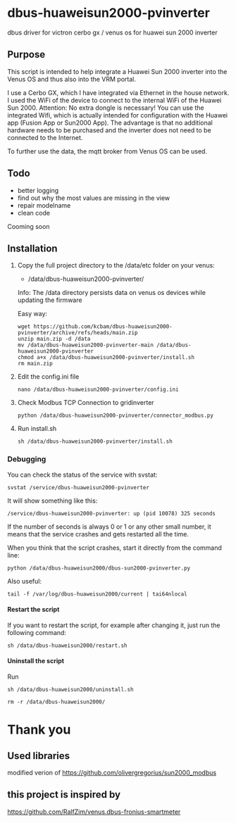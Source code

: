 # dbus-huaweisun2000-pvinverter
dbus driver for victron cerbo gx / venus os for huawei sun 2000 inverter

## Purpose

This script is intended to help integrate a Huawei Sun 2000 inverter into the Venus OS and thus also into the VRM portal. 

I use a Cerbo GX, which I have integrated via Ethernet in the house network. I used the WiFi of the device to connect to the internal WiFi of the Huawei Sun 2000. Attention: No extra dongle is necessary! You can use the integrated Wifi, which is actually intended for configuration with the Huawei app (Fusion App or Sun2000 App). The advantage is that no additional hardware needs to be purchased and the inverter does not need to be connected to the Internet.

To further use the data, the mqtt broker from Venus OS can be used.

## Todo

   - better logging
   - find out why the most values are missing in the view
   - repair modelname
   - clean code

Cooming soon

## Installation

1. Copy the full project directory to the /data/etc folder on your venus:

   - /data/dbus-huaweisun2000-pvinverter/

   Info: The /data directory persists data on venus os devices while updating the firmware

   Easy way:
   ```
   wget https://github.com/kcbam/dbus-huaweisun2000-pvinverter/archive/refs/heads/main.zip
   unzip main.zip -d /data
   mv /data/dbus-huaweisun2000-pvinverter-main /data/dbus-huaweisun2000-pvinverter
   chmod a+x /data/dbus-huaweisun2000-pvinverter/install.sh
   rm main.zip
   ```
   

3. Edit the config.ini file
   
   `nano /data/dbus-huaweisun2000-pvinverter/config.ini`

5. Check Modbus TCP Connection to gridinverter

   `python /data/dbus-huaweisun2000-pvinverter/connector_modbus.py`
    
6. Run install.sh
 
   `sh /data/dbus-huaweisun2000-pvinverter/install.sh`

### Debugging

You can check the status of the service with svstat:

`svstat /service/dbus-huaweisun2000-pvinverter`

It will show something like this:

`/service/dbus-huaweisun2000-pvinverter: up (pid 10078) 325 seconds`

If the number of seconds is always 0 or 1 or any other small number, it means that the service crashes and gets restarted all the time.

When you think that the script crashes, start it directly from the command line:

`python /data/dbus-huaweisun2000/dbus-sun2000-pvinverter.py`

Also useful:

`tail -f /var/log/dbus-huaweisun2000/current | tai64nlocal`

#### Restart the script

If you want to restart the script, for example after changing it, just run the following command:

`sh /data/dbus-huaweisun2000/restart.sh`

#### Uninstall the script

Run

`sh /data/dbus-huaweisun2000/uninstall.sh`

`rm -r /data/dbus-huaweisun2000/`

# Thank you
## Used libraries
modified verion of https://github.com/olivergregorius/sun2000_modbus

## this project is inspired by 
https://github.com/RalfZim/venus.dbus-fronius-smartmeter
